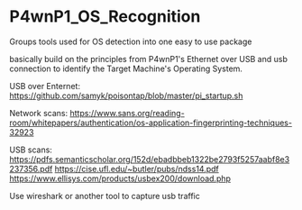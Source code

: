 # P4wnP1_OS_Recognition
Groups tools used for OS detection into one easy to use package


basically build on the principles from P4wnP1's Ethernet over USB and usb connection to identify the Target Machine's Operating System.

USB over Enternet:  https://github.com/samyk/poisontap/blob/master/pi_startup.sh

Network scans:      https://www.sans.org/reading-room/whitepapers/authentication/os-application-fingerprinting-techniques-32923

USB scans:          https://pdfs.semanticscholar.org/152d/ebadbbeb1322be2793f5257aabf8e3237356.pdf
https://cise.ufl.edu/~butler/pubs/ndss14.pdf
https://www.ellisys.com/products/usbex200/download.php

Use wireshark or another tool to capture usb traffic
